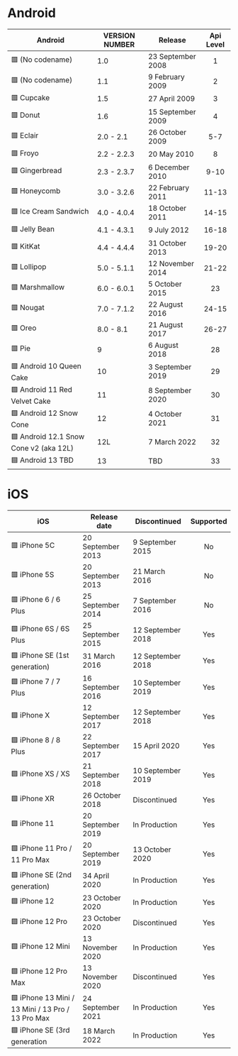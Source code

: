 # Android

| Android | VERSION NUMBER |  Release | Api Level |
| ------ | ------ | ------ |:------: |
| :red_square: (No codename) | 1.0 | 23 September 2008 | 1 |
| :red_square: (No codename) | 1.1 | 9 February 2009 | 2 |
| :red_square: Cupcake | 1.5 | 27 April 2009 | 3 |
| :red_square: Donut | 1.6 | 15 September 2009 | 4 |
| :red_square: Eclair  | 2.0 - 2.1 | 26 October 2009 | 5-7 |
| :red_square: Froyo | 2.2 - 2.2.3 | 20 May 2010 | 8 |
| :red_square: Gingerbread | 2.3 - 2.3.7 | 6 December 2010 | 9-10 |
| :red_square: Honeycomb | 3.0 - 3.2.6 | 22 February 2011 | 11-13 |
| :red_square: Ice Cream Sandwich | 4.0 - 4.0.4 | 18 October 2011 | 14-15 |
| :red_square: Jelly Bean | 4.1 - 4.3.1 | 9 July 2012 | 16-18 |
| :red_square: KitKat | 4.4 - 4.4.4 | 31 October 2013 | 19-20 |
| :red_square: Lollipop | 5.0 - 5.1.1 | 12 November 2014 | 21-22 |
| :red_square: Marshmallow | 6.0 - 6.0.1 | 5 October 2015 | 23 |
| :red_square: Nougat | 7.0 - 7.1.2 | 22 August 2016 | 24-15 |
| :red_square: Oreo | 8.0 - 8.1 | 21 August 2017 | 26-27 |
| :red_square: Pie | 9 | 6 August 2018 | 28 |
| :red_square: Android 10 Queen Cake | 10 | 3 September 2019 | 29 |
| :green_square: Android 11 Red Velvet Cake| 11 | 8 September 2020 | 30 |
| :green_square: Android 12 Snow Cone | 12 | 4 October 2021 | 31 |
| :green_square: Android 12.1 Snow Cone v2 (aka 12L) | 12L | 7 March 2022 | 32 |
| :blue_square: Android 13 TBD | 13 | TBD | 33 |


# iOS

| iOS | Release date | Discontinued | Supported |
| ------ | ------ | ------ |:------: |
| :red_square: iPhone 5C | 20 September 2013 | 9 September 2015 | No |
| :red_square: iPhone 5S | 20 September 2013 | 21 March 2016 | No |
| :red_square: iPhone 6 / 6 Plus | 25 September 2014 | 7 September 2016 | No |
| :green_square: iPhone 6S / 6S Plus | 25 September 2015 | 12 September 2018 | Yes |
| :green_square: iPhone SE (1st generation) | 31 March 2016 | 12 September 2018 | Yes |
| :green_square: iPhone 7 / 7 Plus | 16 September 2016 | 10 September 2019 | Yes |
| :green_square: iPhone X | 12 September 2017 | 12 September 2018 | Yes |
| :green_square: iPhone 8 / 8 Plus | 22 September 2017 | 15 April 2020 | Yes |
| :green_square: iPhone XS / XS | 21 September 2018 | 10 September 2019 | Yes |
| :green_square: iPhone XR | 26 October 2018 | Discontinued | Yes |
| :green_square: iPhone 11 | 20 September 2019 | In Production | Yes |
| :green_square: iPhone 11 Pro / 11 Pro Max | 20 September 2019 | 13 October 2020 | Yes |
| :green_square: iPhone SE (2nd generation) | 34 April 2020 | In Production | Yes |
| :green_square: iPhone 12 | 23 October 2020 | In Production | Yes |
| :green_square: iPhone 12 Pro | 23 October 2020 | Discontinued | Yes |
| :green_square: iPhone 12 Mini | 13 November 2020 | In Production | Yes |
| :green_square: iPhone 12 Pro Max | 13 November 2020 | Discontinued | Yes |
| :green_square: iPhone 13 Mini / 13 Mini / 13 Pro / 13 Pro Max | 24 September 2021 | In Production | Yes |
| :green_square: iPhone SE (3rd generation | 18 March 2022 | In Production | Yes |
